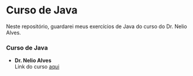 # Curso de Java
Neste repositório, guardarei meus exercícios de Java do curso do Dr. Nelio Alves.

### Curso de Java

  - **Dr. Nelio Alves**   
   Link do curso [aqui](https://www.udemy.com/course/java-curso-completo/)
